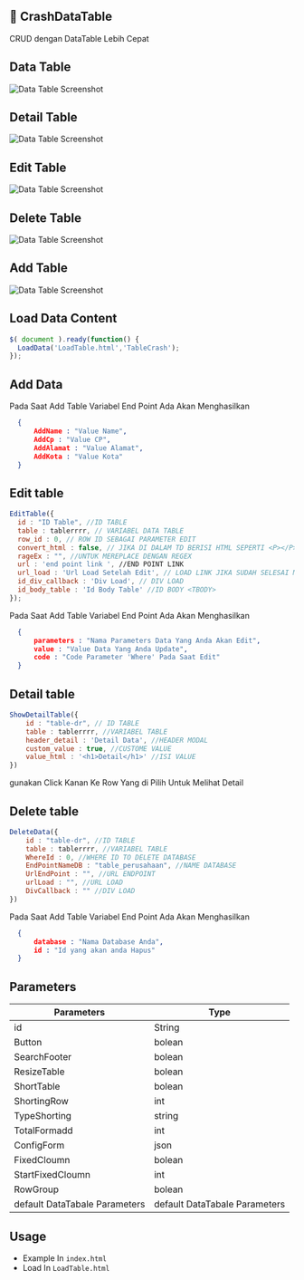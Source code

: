 ## 🚀 CrashDataTable
CRUD dengan DataTable Lebih Cepat


## Data Table

![Data Table Screenshot](https://healthsys.my.id/crash/demo%20datatable.png)

## Detail Table
![Data Table Screenshot](https://healthsys.my.id/crash/detail%20table.png)

## Edit Table
![Data Table Screenshot](https://healthsys.my.id/crash/edit%20table.png)

## Delete Table
![Data Table Screenshot](https://healthsys.my.id/crash/delete%20datatable.png)

## Add Table
![Data Table Screenshot](https://healthsys.my.id/crash/add%20table.png)


## Load Data Content

```javascript
$( document ).ready(function() {
  LoadData('LoadTable.html','TableCrash');
});

```

## Add Data

Pada Saat Add Table Variabel End Point Ada Akan Menghasilkan

```json
  {
      AddName : "Value Name",
      AddCp : "Value CP",
      AddAlamat : "Value Alamat",
      AddKota : "Value Kota"
  }
```

## Edit table

```javascript
EditTable({
  id : "ID Table", //ID TABLE
  table : tablerrrr, // VARIABEL DATA TABLE
  row_id : 0, // ROW ID SEBAGAI PARAMETER EDIT
  convert_html : false, // JIKA DI DALAM TD BERISI HTML SEPERTI <P></P> MAKA GUNAKAN TRUE
  rageEx : "", //UNTUK MEREPLACE DENGAN REGEX
  url : 'end point link ', //END POINT LINK
  url_load : 'Url Load Setelah Edit', // LOAD LINK JIKA SUDAH SELESAI MENGEDIT
  id_div_callback : 'Div Load', // DIV LOAD
  id_body_table : 'Id Body Table' //ID BODY <TBODY>
});
```
Pada Saat Add Table Variabel End Point Ada Akan Menghasilkan

```json
  {
      parameters : "Nama Parameters Data Yang Anda Akan Edit",
      value : "Value Data Yang Anda Update",
      code : "Code Parameter 'Where' Pada Saat Edit"
  }
```


## Detail table

```javascript
ShowDetailTable({
    id : "table-dr", // ID TABLE
    table : tablerrrr, //VARIABEL TABLE
    header_detail : 'Detail Data', //HEADER MODAL
    custom_value : true, //CUSTOME VALUE
    value_html : '<h1>Detail</h1>' //ISI VALUE
})
```

gunakan Click Kanan Ke Row Yang di Pilih Untuk Melihat Detail

## Delete table

```javascript
DeleteData({
    id : "table-dr", //ID TABLE
    table : tablerrrr, //VARIABEL TABLE
    WhereId : 0, //WHERE ID TO DELETE DATABASE
    EndPointNameDB : "table_perusahaan", //NAME DATABASE
    UrlEndPoint : "", //URL ENDPOINT
    urlLoad : "", //URL LOAD
    DivCallback : "" //DIV LOAD
})
```

Pada Saat Add Table Variabel End Point Ada Akan Menghasilkan

```json
  {
      database : "Nama Database Anda",
      id : "Id yang akan anda Hapus"
  }
```

## Parameters

| Parameters             | Type                                                                |
| ----------------- | ------------------------------------------------------------------ |
| id | String |
| Button | bolean |
| SearchFooter | bolean |
| ResizeTable | bolean |
| ShortTable | bolean |
| ShortingRow | int |
| TypeShorting | string |
| TotalFormadd | int |
| ConfigForm | json |
| FixedCloumn | bolean |
| StartFixedCloumn | int |
| RowGroup | bolean |
| default DataTabale Parameters | default DataTabale Parameters |







## Usage

- Example In `index.html`
- Load In `LoadTable.html`

